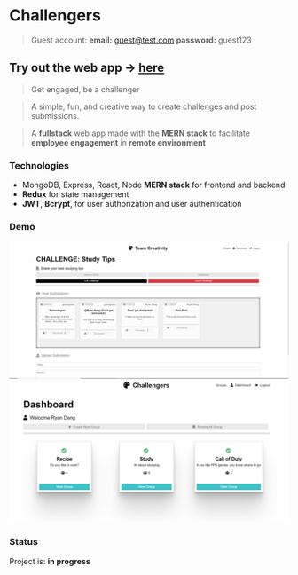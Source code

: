 # Challengers
> Guest account: **email:** guest@test.com **password:** guest123
## Try out the web app -> [here](https://the-challengers.herokuapp.com/)
> Get engaged, be a challenger

> A simple, fun, and creative way to create challenges and post submissions.

> A **fullstack** web app made with the **MERN stack** to facilitate **employee engagement** in **remote environment**

### Technologies
* MongoDB, Express, React, Node **MERN stack** for frontend and backend 
* **Redux** for state management 
* **JWT**, **Bcrypt**, for user authorization and user authentication 

### Demo 

![Demo_2](https://github.com/ryandeng32/Challengers/blob/master/assets/demo_2.png)
![Demo_1](https://github.com/ryandeng32/Challengers/blob/master/assets/demo_1.png)

### Status
Project is: **in progress** 
